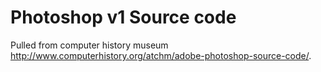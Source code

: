 # Photoshop v1 Source code

Pulled from computer history museum http://www.computerhistory.org/atchm/adobe-photoshop-source-code/.